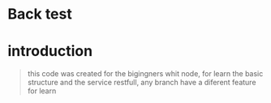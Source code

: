 # Back test

# introduction

 > this code was created for the bigingners whit node, for learn the basic structure and the service restfull, any branch have a diferent feature for learn
